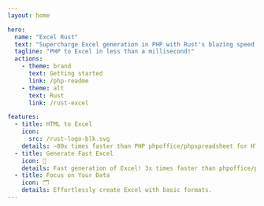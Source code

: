 ```yaml
---
layout: home

hero:
  name: "Excel Rust"
  text: "Supercharge Excel generation in PHP with Rust's blazing speed!"
  tagline: "PHP to Excel in less than a millisecond!"
  actions:
    - theme: brand
      text: Getting started
      link: /php-readme
    - theme: alt
      text: Rust
      link: /rust-excel

features:
  - title: HTML to Excel 
    icon:
      src: /rust-logo-blk.svg
    details: ~80x times faster than PHP phpoffice/phpspreadsheet for HTML file
  - title: Generate Fast Excel
    icon: 🚀
    details: Fast generation of Excel! 3x times faster than phpoffice/phpspreadsheet
  - title: Focus on Your Data
    icon: 🗂️
    details: Effortlessly create Excel with basic formats.
---
```


